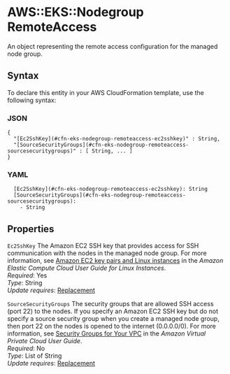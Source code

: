 # AWS::EKS::Nodegroup RemoteAccess<a name="aws-properties-eks-nodegroup-remoteaccess"></a>

An object representing the remote access configuration for the managed node group\.

## Syntax<a name="aws-properties-eks-nodegroup-remoteaccess-syntax"></a>

To declare this entity in your AWS CloudFormation template, use the following syntax:

### JSON<a name="aws-properties-eks-nodegroup-remoteaccess-syntax.json"></a>

```
{
  "[Ec2SshKey](#cfn-eks-nodegroup-remoteaccess-ec2sshkey)" : String,
  "[SourceSecurityGroups](#cfn-eks-nodegroup-remoteaccess-sourcesecuritygroups)" : [ String, ... ]
}
```

### YAML<a name="aws-properties-eks-nodegroup-remoteaccess-syntax.yaml"></a>

```
  [Ec2SshKey](#cfn-eks-nodegroup-remoteaccess-ec2sshkey): String
  [SourceSecurityGroups](#cfn-eks-nodegroup-remoteaccess-sourcesecuritygroups): 
    - String
```

## Properties<a name="aws-properties-eks-nodegroup-remoteaccess-properties"></a>

`Ec2SshKey`  <a name="cfn-eks-nodegroup-remoteaccess-ec2sshkey"></a>
The Amazon EC2 SSH key that provides access for SSH communication with the nodes in the managed node group\. For more information, see [Amazon EC2 key pairs and Linux instances](https://docs.aws.amazon.com/AWSEC2/latest/UserGuide/ec2-key-pairs.html) in the *Amazon Elastic Compute Cloud User Guide for Linux Instances*\.  
*Required*: Yes  
*Type*: String  
*Update requires*: [Replacement](https://docs.aws.amazon.com/AWSCloudFormation/latest/UserGuide/using-cfn-updating-stacks-update-behaviors.html#update-replacement)

`SourceSecurityGroups`  <a name="cfn-eks-nodegroup-remoteaccess-sourcesecuritygroups"></a>
The security groups that are allowed SSH access \(port 22\) to the nodes\. If you specify an Amazon EC2 SSH key but do not specify a source security group when you create a managed node group, then port 22 on the nodes is opened to the internet \(0\.0\.0\.0/0\)\. For more information, see [Security Groups for Your VPC](https://docs.aws.amazon.com/vpc/latest/userguide/VPC_SecurityGroups.html) in the *Amazon Virtual Private Cloud User Guide*\.  
*Required*: No  
*Type*: List of String  
*Update requires*: [Replacement](https://docs.aws.amazon.com/AWSCloudFormation/latest/UserGuide/using-cfn-updating-stacks-update-behaviors.html#update-replacement)